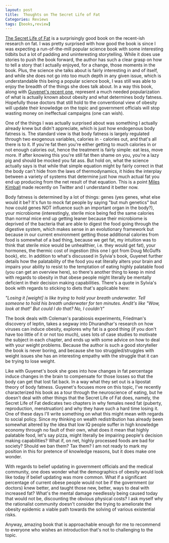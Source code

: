 ```yaml
---
layout: post
title:  Thoughts on The Secret Life of Fat
Categories: Reviews
tags: [books,review]
---
```

[The Secret Life of Fat](https://www.amazon.co.uk/Secret-Life-Fat-science-greatest/dp/1911274007/ref=sr_1_1?ie=UTF8&qid=1492979287&sr=8-1&keywords=secret+life+of+fat) is a surprisingly good book on the recent-ish research on fat. I was pretty surprised with how good the book is since I was expecting a run-of-the-mill popular science book with some interesting tidbits but a lot of padding and uninteresting storytelling. While it does use stories to push the book forward, the author has such a clear grasp on how to tell a story that I actually enjoyed, for a change, those moments in the book. Plus, the science she talks about is fairly interesting in and of itself, and while she does not go into too much depth in any given issue, which is understandable this being a popular science book, I was still was able to enjoy the breadth of the things she does talk about. In a way this book, along with [Guyenet's recent one](https://www.amazon.co.uk/Hungry-Brain-Outsmarting-Instincts-Overeat-x/dp/125008119X/ref=sr_1_sc_1?ie=UTF8&qid=1492979098&sr=8-1-spell&keywords=guyemet), represent a much needed popularization of what is actually known about obesity and what determines body fatness. Hopefully those doctors that still hold to the conventional view of obesity will update their knowledge on the topic and government officials will stop wasting money on ineffectual campaigns (one can wish).

One of the things I was actually surprised about was something I actually already knew but didn't appreciate, which is just how endogenous body fatness is. The standard view is that body fatness is largely regulated through two exogenous variables, calories in - calories out, and that's all there is to it. If you're fat then you're either getting to much calories in or not enough calories out, hence the treatment is fairly simple: eat less, move more. If after knowing this you're still fat then shame on you, you're a lazy pig and should be mocked you fat ass.
But hold on, what the science actually says is that while that simple equation might by fairly correct in that the body can't hide from the laws of thermodynamics, it hides the interplay between a variety of systems that determine just how much actual fat you end up producing from the net result of that equation. This is a point [Miles Kimball](https://storify.com/mileskimball/how-the-calories-in-calories-out-theory-obscures-t) made recently on Twitter and I understand it better now.

Body fatness is determined by a lot of things: genes (yes genes, what else would it be? It's fun to mock fat people by saying "but muh genetics" but how could genes NOT influence such an important organ in the body?), your microbiome (interestingly, sterile mice being fed the same calories than normal mice end up getting leaner because their microbiome is deprived of the bacteria that are able to digest the food going through the digestive system, which makes sense in an evolutionary framework but because in our current environment getting those additional calories from food is somewhat of a bad thing, because we get fat, my intuition was to think that sterile mice would be unhealthier, i.e. they would get fat), your hormones, the thermic cost of ingestion (this one I got from Doug McGuffs book), etc. In addition to what's discussed in Sylvia's book, Guyenet further details how the palatability of the food you eat literally alters your brain and impairs your ability to resist to the temptation of eating highly palatable food (you can get an overview here), so there's another thing to keep in mind with regards to obesity in that obese people might literally be mentally deficient in their decision making capabilities. There's a quote in Sylvia's book with regards to sticking to diets that's applicable here:

*"Losing it [weight] is like trying to hold your breath underwater. Tell someone to hold his breath underwater for ten minutes. Andit's like "Wow, look at that!' But could I do that? No, I couldn't"*

The book deals with Coleman's parabiosis experiments, Friedman's discovery of leptin, takes a segway into Dhurandhar's research on how viruses can induce obesity, explores why fat is a good thing (if you don't have too little of it or not too much), uses lots of case studies to motivate the subject in each chapter, and ends up with some advice on how to deal with your weight problems. Because the author is such a good storyteller the book is never boring, and because she too struggled/struggles with weight issues she has an interesting empathy with the struggle that it can be trying to lose weight.

Like with Guyenet's book she goes into how changes in fat percentage induce changes in the brain to compensate for those losses so that the body can get that lost fat back. In a way what they set out is a lipostat theory of body fatness. Guyenet's focuses more on this topic, I've recently characterized his book as a tour through the neuroscience of eating, but he doesn't deal with other things that the Secret Life of Fat does, namely, the Secret Life of Fat dedicates two chapters in why females need fat (puberty, reproduction, menstruation) and why they have such a hard time losing it.
One of these days I'll write something on what this might mean with regards to social policy. Since my thinking on wealth redistribution has already been somewhat altered by the idea that low IQ people suffer in high knowledge economy through no fault of their own, what does it mean that highly palatable food, let's say pizza, might literally be impairing people's decision making capabilities? What if, on net, highly processed foods are bad for society? Should we ban them? Tax them? I am not ready to mark my position in this for pretence of knowledge reasons, but it does make one wonder.

With regards to belief updating in government officials and the medical community, one does wonder what the demographics of obesity would look like today if belief updating was more common. What if a significant percentage of current obese people would not be if the government (or doctors) knew better, and taught those new, better, ways to deal with increased fat? What's the mental damage needlessly being caused today that would not be, discounting the obvious physical costs? I ask myself why the rationalist community doesn't consider the trying to ameliorate the obesity epidemic a viable path towards the solving of various existential risks.

Anyway, amazing book that is approachable enough for me to recommend to everyone who wishes an introduction that's not to challenging to the topic.
